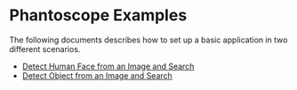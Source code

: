 # Phantoscope Examples

The following documents describes how to set up a basic application in two different scenarios. 



- [Detect Human Face from an Image and Search](./examples/face.md)
- [Detect Object from an Image and Search](./examples/object.md)

